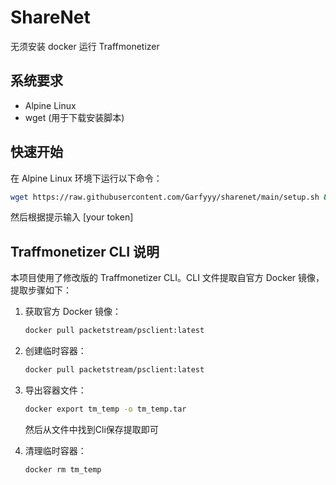 # ShareNet

无须安装 docker 运行 Traffmonetizer 

## 系统要求

- Alpine Linux
- wget (用于下载安装脚本)

## 快速开始

在 Alpine Linux 环境下运行以下命令：

```bash
wget https://raw.githubusercontent.com/Garfyyy/sharenet/main/setup.sh && chmod +x setup.sh && ./setup.sh
```

然后根据提示输入 [your token]

## Traffmonetizer CLI 说明

本项目使用了修改版的 Traffmonetizer CLI。CLI 文件提取自官方 Docker 镜像，提取步骤如下：

1. 获取官方 Docker 镜像：
   ```bash
   docker pull packetstream/psclient:latest
   ```

2. 创建临时容器：
   ```bash
   docker pull packetstream/psclient:latest
   ```

4. 导出容器文件：
   ```bash
   docker export tm_temp -o tm_temp.tar
   ```
   然后从文件中找到Cli保存提取即可
   
5. 清理临时容器：
   ```bash
   docker rm tm_temp
   ```
